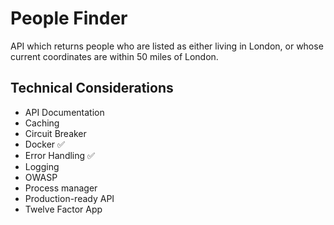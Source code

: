 # People Finder

API which returns people who are listed as either living in London, or whose current coordinates are within 50 miles of London.

## Technical Considerations

- API Documentation
- Caching
- Circuit Breaker
- Docker :white_check_mark:
- Error Handling :white_check_mark:
- Logging
- OWASP
- Process manager
- Production-ready API
- Twelve Factor App
